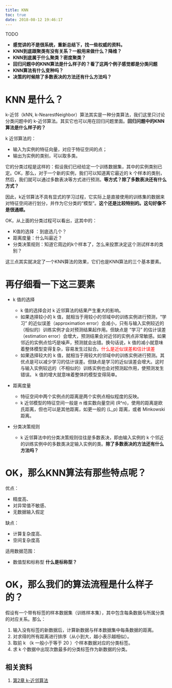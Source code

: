 ```yaml
---
title: KNN
toc: true
date: 2018-08-12 19:46:17
---
```


TODO

* **感觉讲的不是很系统，重新总结下，找一些权威的资料。**
* **KNN到底跟聚类有没有关系？一般用来做什么？降维？**
* **KNN到底属于什么聚类？密度聚类？**
* **回归问题中的KNN算法是什么样子的？看了这两个例子感觉都是分类问题**
* **KNN算法有什么变种吗？**
* **决策的时候除了多数表决的方法还有什么方法吗？**





# KNN 是什么？


k-近邻（kNN, k-NearestNeighbor）算法其实是一种分类算法，我们这里只讨论分类问题中的 k-近邻算法。其实它也可以用在回归问题里面。**回归问题中的KNN算法是什么样子的？**

k 近邻算法的：

* 输入为实例的特征向量，对应于特征空间的点；
* 输出为实例的类别，可以取多类。


它的分类过程是这样的：假设我们已经给定一个训练数据集，其中的实例类别已定。OK，那么，对于一个新的实例，我们可以知道离它最近的 k 个样本的类别，然后，我们就可以通过多数表决等方式进行预测。**等方式？除了多数表决还有什么方式？**

因此，k近邻算法不具有显式的学习过程，它实际上是直接使用的训练集的数据来对特征空间进行划分，并作为它分类的“模型”。**这个还是比较特别的。这句好像不是很通顺。**

OK，从上面的分类过程可以看出，这其中的：

* K值的选择 ：到底选几个？
* 距离度量：什么叫最近？
* 分类决策规则：知道它周边的k个样本了，怎么来投票决定这个测试样本的类别？


这三点其实就决定了一个KNN算法的效果，它们也是KNN算法的三个基本要素。


# 再仔细看一下这三要素






  * k 值的选择
    * k 值的选择会对 k 近邻算法的结果产生重大的影响。
    * 如果选择较小的 k 值，就相当于用较小的邻域中的训练实例进行预测，“学习” 的近似误差（approximation error）会减小，只有与输入实例较近的（相似的）训练实例才会对预测结果起作用。但缺点是 “学习” 的估计误差（estimation error）会增大，预测结果会对近邻的实例点非常敏感。如果邻近的实例点恰巧是噪声，预测就会出错。换句话说，k 值的减小就意味着整体模型变得复杂，容易发生过拟合。<span style="color:red;">什么是近似误差和估计误差</span>
    * 如果选择较大的 k 值，就相当于用较大的邻域中的训练实例进行预测。其优点是可以减少学习的估计误差。但缺点是学习的近似误差会增大。这时与输入实例较远的（不相似的）训练实例也会对预测起作用，使预测发生错误。 k 值的增大就意味着整体的模型变得简单。

  * 距离度量
    * 特征空间中两个实例点的距离是两个实例点相似程度的反映。
    * k 近邻模型的特征空间一般是 n 维实数向量空间 \(R^n\)，使用的距离是欧氏距离，但也可以是其他距离，如更一般的 \(L_p\) 距离，或者 Minkowski 距离。

  * 分类决策规则
    * k 近邻算法中的分类决策规则往往是多数表决，即由输入实例的 k 个邻近的训练实例中的多数类决定输入实例的类。**除了多数表决的方法还有什么方法吗？**


# OK，那么KNN算法有那些特点呢？


优点：

* 精度高、
* 对异常值不敏感、
* 无数据输入假定

缺点：

* 计算复杂度高、
* 空间复杂度高


适用数据范围：

* 数值型和标称型 **什么是标称型？**





# OK，那么我们的算法流程是什么样子的？


假设有一个带有标签的样本数据集（训练样本集），其中包含每条数据与所属分类的对应关系。那么：

1. 输入没有标签的新数据后，计算新数据与样本数据集中每条数据的距离。
2. 对求得的所有距离进行排序（从小到大，越小表示越相似）。
3. 取前 k （k 一般小于等于 20 ）个样本数据对应的分类标签。
4. 求 k 个数据中出现次数最多的分类标签作为新数据的分类。





## 相关资料

1. [第2章 k-近邻算法](http://ml.apachecn.org/mlia/knn/)
